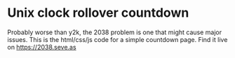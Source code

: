 Unix clock rollover countdown
=============================

Probably worse than y2k, the 2038 problem is one that might cause major issues. This is the
html/css/js code for a simple countdown page. Find it live on https://2038.seve.as
